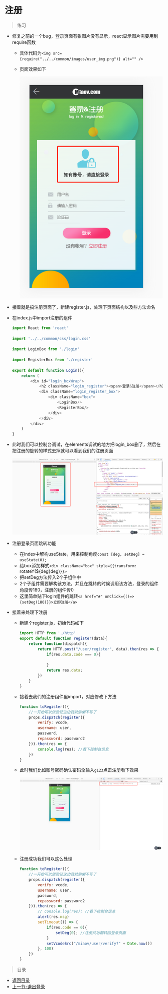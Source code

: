 # 注册

> 练习

* 修复之前的一个bug，登录页面有张图片没有显示，react显示图片需要用到require函数
    * 具体代码为`<img src={require("../../common/images/user_img.png")} alt="" />`
    * 页面效果如下

        ![](./images/修复展示图片的bug.jpg)

* 接着就是搞注册页面了，新建register.js，处理下页面结构以及些方法命名   
* 在index.js中import注册的组件
    ```js
    import React from 'react'

    import '../../common/css/login.css'

    import LoginBox from './login'

    import RegisterBox from './register'

    export default function Login(){
        return (
            <div id="login_boxWrap">
                <h2 className="login_register"><span>登录&注册</span></h2>
                <div className="login_register_box">
                    <div className="box">
                        <LoginBox/>
                        <RegisterBox/>
                    </div>
                </div>
            </div>
        )
    }    
    ``` 
* 此时我们可以控制台调试，在elements调试的地方把login_box删了，然后在把注册的旋转的样式去掉就可以看到我们的注册页面 

    ![](./images/看看注册的样式.jpg)

* 注册登录页面跳转功能
    * 在index中解构useState，用来控制角度`const [deg, setDeg] = useState(0);`
    * 给box添加样式`<div className="box" style={{transform: `rotateY(${deg}deg)`}}>`
    * 把setDeg方法传入2个子组件中
    * 2个子组件需要解构该方法，并且在跳转的时候调用该方法，登录的组件角度传180，注册的组件传0 
    * 这里简单贴下login组件的跳转`<a href="#" onClick={()=>{setDeg(180)}}>立即注册</a>`   

* 接着来处理下注册
    * 新建个register.js，初始代码如下
        ```js
        import HTTP from './http'
        export default function register(data){
            return function(dispatch){
                return HTTP.post("/user/register", data).then(res => {
                    if(res.data.code === 0){
                        
                    }
                    return res.data;
                })
            }
        }    
        ```
    * 接着去我们的注册组件里import，对应修改下方法 
        ```js
        function toRegister(){
            //一开始可以做验证这边我就偷懒不写了
            props.dispatch(register({
                verify: vcode, 
                username: user,
                password,
                repassword: password2
            })).then(res => {
                console.log(res); //看下控制台信息
            })
        }        
        ``` 
    * 此时我们比如账号密码确认密码全输入`g123`点击注册看下效果

        ![](./images/控制台看注册返回结果.jpg) 

    * 注册成功我们可以这么处理 
        ```js
        function toRegister(){
            //一开始可以做验证这边我就偷懒不写了
            props.dispatch(register({
                verify: vcode, 
                username: user,
                password,
                repassword: password2
            })).then(res => {
                // console.log(res); //看下控制台信息
                alert(res.msg)
                setTimeout(() => {
                    if(res.code == 0){
                        setDeg(0); //注册成功翻转回登录页面
                    }
                    setVcodeSrc("/miaov/user/verify?" + Date.now())
                }, 100)
            })
        }        
        ```        

> 目录

* [返回目录](../../README.md)
* [上一节-退出登录](../day-28/菜单展开.md)